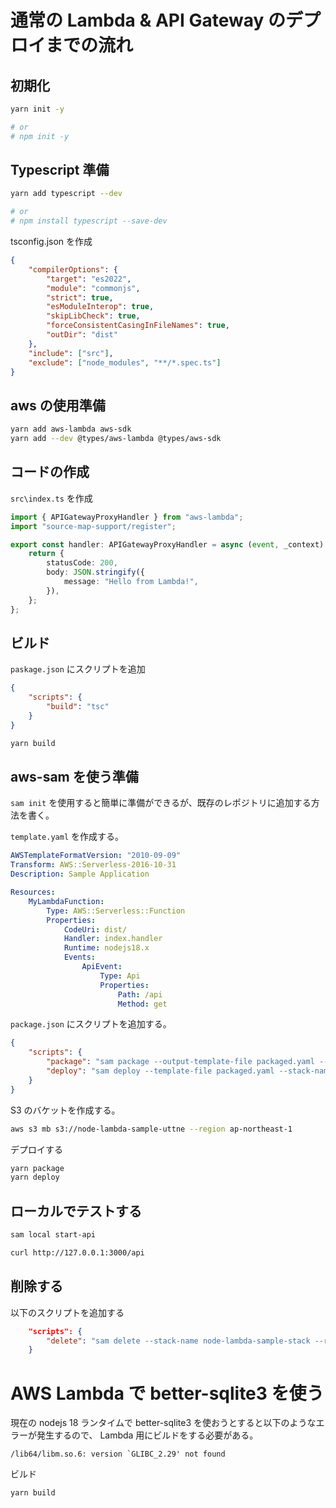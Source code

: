 # 通常の Lambda & API Gateway のデプロイまでの流れ

## 初期化

```bash
yarn init -y

# or
# npm init -y

```

## Typescript 準備

```bash
yarn add typescript --dev

# or
# npm install typescript --save-dev

```

tsconfig.json を作成

```json
{
    "compilerOptions": {
        "target": "es2022",
        "module": "commonjs",
        "strict": true,
        "esModuleInterop": true,
        "skipLibCheck": true,
        "forceConsistentCasingInFileNames": true,
        "outDir": "dist"
    },
    "include": ["src"],
    "exclude": ["node_modules", "**/*.spec.ts"]
}
```

## aws の使用準備

```bash
yarn add aws-lambda aws-sdk
yarn add --dev @types/aws-lambda @types/aws-sdk
```

## コードの作成

`src\index.ts` を作成

```typescript
import { APIGatewayProxyHandler } from "aws-lambda";
import "source-map-support/register";

export const handler: APIGatewayProxyHandler = async (event, _context) => {
    return {
        statusCode: 200,
        body: JSON.stringify({
            message: "Hello from Lambda!",
        }),
    };
};
```

## ビルド

`paskage.json` にスクリプトを追加

```json
{
    "scripts": {
        "build": "tsc"
    }
}
```

```bash
yarn build
```

## aws-sam を使う準備

`sam init` を使用すると簡単に準備ができるが、既存のレポジトリに追加する方法を書く。

`template.yaml` を作成する。

```yaml
AWSTemplateFormatVersion: "2010-09-09"
Transform: AWS::Serverless-2016-10-31
Description: Sample Application

Resources:
    MyLambdaFunction:
        Type: AWS::Serverless::Function
        Properties:
            CodeUri: dist/
            Handler: index.handler
            Runtime: nodejs18.x
            Events:
                ApiEvent:
                    Type: Api
                    Properties:
                        Path: /api
                        Method: get
```

`package.json` にスクリプトを追加する。

```json
{
    "scripts": {
        "package": "sam package --output-template-file packaged.yaml --s3-bucket node-lambda-sample-uttne",
        "deploy": "sam deploy --template-file packaged.yaml --stack-name node-lambda-sample-stack --capabilities CAPABILITY_IAM"
    }
}
```

S3 のバケットを作成する。

```bash
aws s3 mb s3://node-lambda-sample-uttne --region ap-northeast-1
```

デプロイする

```bash
yarn package
yarn deploy
```

## ローカルでテストする

```bash
sam local start-api
```

```bash
curl http://127.0.0.1:3000/api
```

## 削除する

以下のスクリプトを追加する

```json
    "scripts": {
        "delete": "sam delete --stack-name node-lambda-sample-stack --region ap-northeast-1"
    }
```

# AWS Lambda で better-sqlite3 を使う

現在の nodejs 18 ランタイムで better-sqlite3 を使おうとすると以下のようなエラーが発生するので、 Lambda 用にビルドをする必要がある。

```
/lib64/libm.so.6: version `GLIBC_2.29' not found
```

ビルド

```bash
yarn build
```
